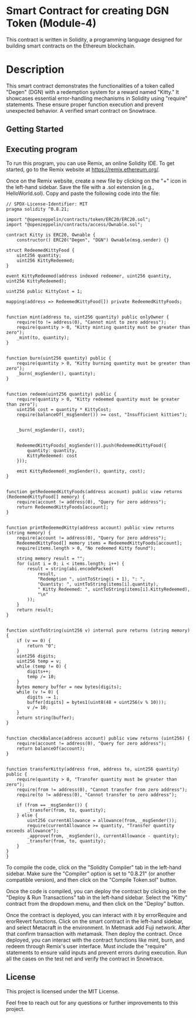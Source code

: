# Smart Contract for creating DGN Token (Module-4)
This contract is written in Solidity, a programming language designed for building smart contracts on the Ethereum blockchain.
# Description
This smart contract demonstrates the functionalities of a token called "Degen" (DGN) with a redemption system for a reward named "Kitty." It showcases essential error-handling mechanisms in Solidity using "require" statements. These ensure proper function execution and prevent unexpected behavior. A verified smart contract on Snowtrace.
## Getting Started
## Executing program
To run this program, you can use Remix, an online Solidity IDE. To get started, go to the Remix website at https://remix.ethereum.org/.

Once on the Remix website, create a new file by clicking on the "+" icon in the left-hand sidebar. Save the file with a .sol extension (e.g., HelloWorld.sol). Copy and paste the following code into the file:

    // SPDX-License-Identifier: MIT
    pragma solidity ^0.8.21;

    import "@openzeppelin/contracts/token/ERC20/ERC20.sol";
    import "@openzeppelin/contracts/access/Ownable.sol";

    contract Kitty is ERC20, Ownable {
        constructor() ERC20("Degen", "DGN") Ownable(msg.sender) {}

    struct RedeemedKittyFood {
        uint256 quantity;          
        uint256 KittyRedeemed;  
    }

    event KittyRedeemed(address indexed redeemer, uint256 quantity, uint256 KittyRedeemed);

    uint256 public KittyCost = 1; 

    mapping(address => RedeemedKittyFood[]) private RedeemedKittyFoods;

    
    function mint(address to, uint256 quantity) public onlyOwner {
        require(to != address(0), "Cannot mint to zero address");
        require(quantity > 0, "Kitty minting quantity must be greater than zero");
        _mint(to, quantity);
    }

    
    function burn(uint256 quantity) public {
        require(quantity > 0, "Kitty burning quantity must be greater than zero");
        _burn(_msgSender(), quantity);
    }

   
    function redeem(uint256 quantity) public {
        require(quantity > 0, "Kitty redeemed quantity must be greater than zero");
        uint256 cost = quantity * KittyCost;
        require(balanceOf(_msgSender()) >= cost, "Insufficient kitties");

       
        _burn(_msgSender(), cost);

       
        RedeemedKittyFoods[_msgSender()].push(RedeemedKittyFood({
            quantity: quantity,
            KittyRedeemed: cost
        }));

        emit KittyRedeemed(_msgSender(), quantity, cost);
    }

    
    function getRedeemedKittyFoods(address account) public view returns (RedeemedKittyFood[] memory) {
        require(account != address(0), "Query for zero address");
        return RedeemedKittyFoods[account];
    }

    
    function printRedeemedKitty(address account) public view returns (string memory) {
        require(account != address(0), "Query for zero address");
        RedeemedKittyFood[] memory items = RedeemedKittyFoods[account];
        require(items.length > 0, "No redeemed Kitty found");

        string memory result = "";
        for (uint i = 0; i < items.length; i++) {
            result = string(abi.encodePacked(
                result,
                "Redemption ", uintToString(i + 1), ": ", 
                "Quantity: ", uintToString(items[i].quantity), 
                " Kitty Redeemed: ", uintToString(items[i].KittyRedeemed), 
                "\n"
            ));
        }
        return result;
    }

    
    function uintToString(uint256 v) internal pure returns (string memory) {
        if (v == 0) {
            return "0";
        }
        uint256 digits;
        uint256 temp = v;
        while (temp != 0) {
            digits++;
            temp /= 10;
        }
        bytes memory buffer = new bytes(digits);
        while (v != 0) {
            digits -= 1;
            buffer[digits] = bytes1(uint8(48 + uint256(v % 10)));
            v /= 10;
        }
        return string(buffer);
    }

   
    function checkBalance(address account) public view returns (uint256) {
        require(account != address(0), "Query for zero address");
        return balanceOf(account);
    }

    
    function transferKitty(address from, address to, uint256 quantity) public {
        require(quantity > 0, "Transfer quantity must be greater than zero");
        require(from != address(0), "Cannot transfer from zero address");
        require(to != address(0), "Cannot transfer to zero address");

        if (from == _msgSender()) {
            _transfer(from, to, quantity);
        } else {
            uint256 currentAllowance = allowance(from, _msgSender());
            require(currentAllowance >= quantity, "Transfer quantity exceeds allowance");
            _approve(from, _msgSender(), currentAllowance - quantity);
            _transfer(from, to, quantity);
        }
    }
    }
To compile the code, click on the "Solidity Compiler" tab in the left-hand sidebar. Make sure the "Compiler" option is set to "0.8.21" (or another compatible version), and then click on the "Compile Token.sol" button.

Once the code is compiled, you can deploy the contract by clicking on the "Deploy & Run Transactions" tab in the left-hand sidebar. Select the "Kitty" contract from the dropdown menu, and then click on the "Deploy" button.

Once the contract is deployed, you can interact with it by errorRequire and erorRevert functions. Click on the smart contract in the left-hand sidebar, and select Metacraft in the environment. In Metmask add Fuji network. After that confirm transaction with metamask. Then deploy the contract. Once deployed, you can interact with the contract functions like mint, burn, and redeem through Remix's user interface. Must include the "require" statements to ensure valid inputs and prevent errors during execution. Run all the cases on the test net and verify the contract in Snowtrace.

## License
This project is licensed under the MIT License.

Feel free to reach out for any questions or further improvements to this project.

